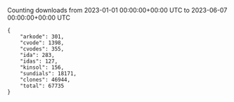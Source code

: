 
Counting downloads from 2023-01-01 00:00:00+00:00 UTC to 2023-06-07 00:00:00+00:00 UTC

```
{
    "arkode": 301,
    "cvode": 1398,
    "cvodes": 355,
    "ida": 283,
    "idas": 127,
    "kinsol": 156,
    "sundials": 18171,
    "clones": 46944,
    "total": 67735
}
```

